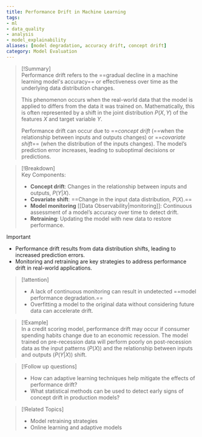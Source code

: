 ```yaml
---
title: Performance Drift in Machine Learning  
tags: 
- ml 
- data_quality 
- analysis 
- model_explainability 
aliases: [model degradation, accuracy drift, concept drift]  
category: Model Evaluation  
---
```


>[!Summary]  
> Performance drift refers to the ==gradual decline in a machine learning model's accuracy== or effectiveness over time as the underlying data distribution changes. 
> 
> This phenomenon occurs when the real-world data that the model is applied to differs from the data it was trained on. Mathematically, this is often represented by a shift in the joint distribution $P(X, Y)$ of the features $X$ and target variable $Y$. 
> 
> Performance drift can occur due to ==*concept drift* (==when the relationship between inputs and outputs changes) or ==*covariate shift*== (when the distribution of the inputs changes). The model’s prediction error increases, leading to suboptimal decisions or predictions.

>[!Breakdown]  
> Key Components:  
> - **Concept drift**: Changes in the relationship between inputs and outputs, $P(Y|X)$.  
> - **Covariate shift**: ==Change in the input data distribution, $P(X)$.==  
> - **Model monitoring** [[Data Observability|monitoring]]: Continuous assessment of a model’s accuracy over time to detect drift.  
> - **Retraining**: Updating the model with new data to restore performance.

>[!important]  
> - Performance drift results from data distribution shifts, leading to increased prediction errors.  
> - Monitoring and retraining are key strategies to address performance drift in real-world applications.

>[!attention]  
> - A lack of continuous monitoring can result in undetected ==model performance degradation.==  
> - Overfitting a model to the original data without considering future data can accelerate drift.

>[!Example]  
> In a credit scoring model, performance drift may occur if consumer spending habits change due to an economic recession. The model trained on pre-recession data will perform poorly on post-recession data as the input patterns ($P(X)$) and the relationship between inputs and outputs ($P(Y|X)$) shift.

>[!Follow up questions]  
> - How can adaptive learning techniques help mitigate the effects of performance drift?  
> - What statistical methods can be used to detect early signs of concept drift in production models?

>[!Related Topics]  
> - Model retraining strategies  
> - Online learning and adaptive models  